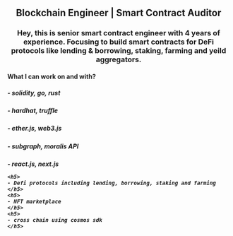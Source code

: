 
<h2 align="center">
    Blockchain Engineer | Smart Contract Auditor
</h2>
<h3 align="center">
    Hey, this is senior smart contract engineer with 4 years of experience.
    Focusing to build smart contracts for DeFi protocols like lending & borrowing, staking, farming and yeild aggregators.
</h3>

<h4 >
    What I can work on and with?
    </h4>
    <h5>
    - solidity, go, rust
    </h5>
    <h5>
    - hardhat, truffle 
    </h5>
    <h5>
    - ether.js, web3.js
    </h5>
    <h5>
    - subgraph, moralis API
    </h5>
    <h5>
    - react.js, next.js
    
    <h5>
    - Defi protocols including lending, borrowing, staking and farming
    </h5>
    <h5>
    - NFT marketplace
    </h5>
    <h5>
    - cross chain using cosmos sdk
    </h5>
</h5>

